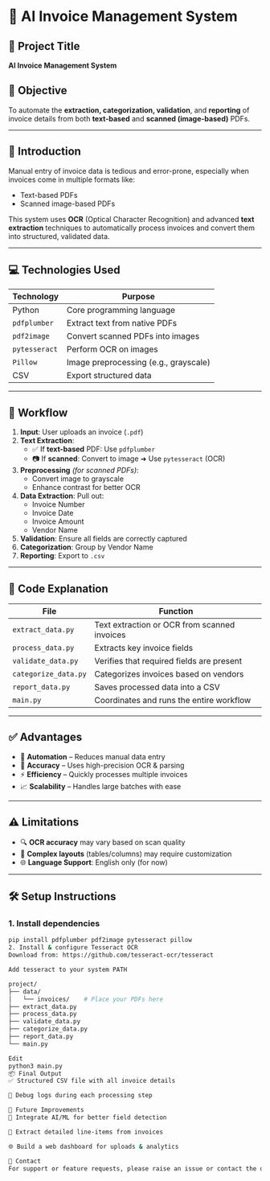 # 🧾 AI Invoice Management System

## 📌 Project Title
**AI Invoice Management System**

## 🎯 Objective
To automate the **extraction, categorization, validation**, and **reporting** of invoice details from both **text-based** and **scanned (image-based)** PDFs.

---

## 📖 Introduction

Manual entry of invoice data is tedious and error-prone, especially when invoices come in multiple formats like:
- Text-based PDFs
- Scanned image-based PDFs

This system uses **OCR** (Optical Character Recognition) and advanced **text extraction** techniques to automatically process invoices and convert them into structured, validated data.

---

## 💻 Technologies Used

| Technology   | Purpose                                  |
|--------------|-------------------------------------------|
| Python       | Core programming language                 |
| `pdfplumber` | Extract text from native PDFs             |
| `pdf2image`  | Convert scanned PDFs into images          |
| `pytesseract`| Perform OCR on images                     |
| `Pillow`     | Image preprocessing (e.g., grayscale)     |
| CSV          | Export structured data                    |

---

## 🔄 Workflow

1. **Input**: User uploads an invoice (`.pdf`)
2. **Text Extraction**:
   - ✅ If **text-based** PDF: Use `pdfplumber`
   - 📷 If **scanned**: Convert to image ➜ Use `pytesseract` (OCR)
3. **Preprocessing** *(for scanned PDFs)*:
   - Convert image to grayscale
   - Enhance contrast for better OCR
4. **Data Extraction**: Pull out:
   - Invoice Number
   - Invoice Date
   - Invoice Amount
   - Vendor Name
5. **Validation**: Ensure all fields are correctly captured
6. **Categorization**: Group by Vendor Name
7. **Reporting**: Export to `.csv`

---

## 🧠 Code Explanation

| File              | Function                                      |
|-------------------|-----------------------------------------------|
| `extract_data.py` | Text extraction or OCR from scanned invoices  |
| `process_data.py` | Extracts key invoice fields                   |
| `validate_data.py`| Verifies that required fields are present     |
| `categorize_data.py`| Categorizes invoices based on vendors       |
| `report_data.py`  | Saves processed data into a CSV               |
| `main.py`         | Coordinates and runs the entire workflow      |

---

## ✅ Advantages

- 🔁 **Automation** – Reduces manual data entry
- 🎯 **Accuracy** – Uses high-precision OCR & parsing
- ⚡ **Efficiency** – Quickly processes multiple invoices
- 📈 **Scalability** – Handles large batches with ease

---

## ⚠️ Limitations

- 🔍 **OCR accuracy** may vary based on scan quality
- 📐 **Complex layouts** (tables/columns) may require customization
- 🌐 **Language Support**: English only (for now)

---

## 🛠️ Setup Instructions

### 1. Install dependencies
```bash
pip install pdfplumber pdf2image pytesseract pillow
2. Install & configure Tesseract OCR
Download from: https://github.com/tesseract-ocr/tesseract

Add tesseract to your system PATH

project/
├── data/
│   └── invoices/    # Place your PDFs here
├── extract_data.py
├── process_data.py
├── validate_data.py
├── categorize_data.py
├── report_data.py
└── main.py

Edit
python3 main.py
📦 Final Output
✅ Structured CSV file with all invoice details

🐞 Debug logs during each processing step

🚀 Future Improvements
🤖 Integrate AI/ML for better field detection

📄 Extract detailed line-items from invoices

🌐 Build a web dashboard for uploads & analytics

📩 Contact
For support or feature requests, please raise an issue or contact the develo
